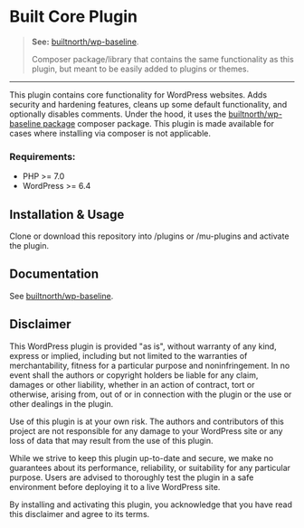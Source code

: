 # Built Core Plugin

> **See:** [builtnorth/wp-baseline](https://github.com/builtnorth/wp-baseline).
>
> Composer package/library that contains the same functionality as this plugin, but meant to be easily added to plugins or themes.

<hr>

This plugin contains core functionality for WordPress websites. Adds security and hardening features, cleans up some default functionality, and optionally disables comments. Under the hood, it uses the [builtnorth/wp-baseline package](https://github.com/builtnorth/wp-baseline) composer package. This plugin is made available for cases where installing via composer is not applicable.

### Requirements:

-   PHP >= 7.0
-   WordPress >= 6.4

## Installation & Usage

Clone or download this repository into /plugins or /mu-plugins and activate the plugin.

## Documentation

See [builtnorth/wp-baseline](https://github.com/builtnorth/wp-baseline/readme.md).

## Disclaimer

This WordPress plugin is provided "as is", without warranty of any kind, express or implied, including but not limited to the warranties of merchantability, fitness for a particular purpose and noninfringement. In no event shall the authors or copyright holders be liable for any claim, damages or other liability, whether in an action of contract, tort or otherwise, arising from, out of or in connection with the plugin or the use or other dealings in the plugin.

Use of this plugin is at your own risk. The authors and contributors of this project are not responsible for any damage to your WordPress site or any loss of data that may result from the use of this plugin.

While we strive to keep this plugin up-to-date and secure, we make no guarantees about its performance, reliability, or suitability for any particular purpose. Users are advised to thoroughly test the plugin in a safe environment before deploying it to a live WordPress site.

By installing and activating this plugin, you acknowledge that you have read this disclaimer and agree to its terms.
